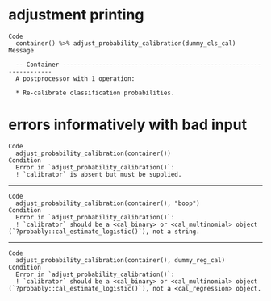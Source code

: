 # adjustment printing

    Code
      container() %>% adjust_probability_calibration(dummy_cls_cal)
    Message
      
      -- Container -------------------------------------------------------------------
      A postprocessor with 1 operation:
      
      * Re-calibrate classification probabilities.

# errors informatively with bad input

    Code
      adjust_probability_calibration(container())
    Condition
      Error in `adjust_probability_calibration()`:
      ! `calibrator` is absent but must be supplied.

---

    Code
      adjust_probability_calibration(container(), "boop")
    Condition
      Error in `adjust_probability_calibration()`:
      ! `calibrator` should be a <cal_binary> or <cal_multinomial> object (`?probably::cal_estimate_logistic()`), not a string.

---

    Code
      adjust_probability_calibration(container(), dummy_reg_cal)
    Condition
      Error in `adjust_probability_calibration()`:
      ! `calibrator` should be a <cal_binary> or <cal_multinomial> object (`?probably::cal_estimate_logistic()`), not a <cal_regression> object.

